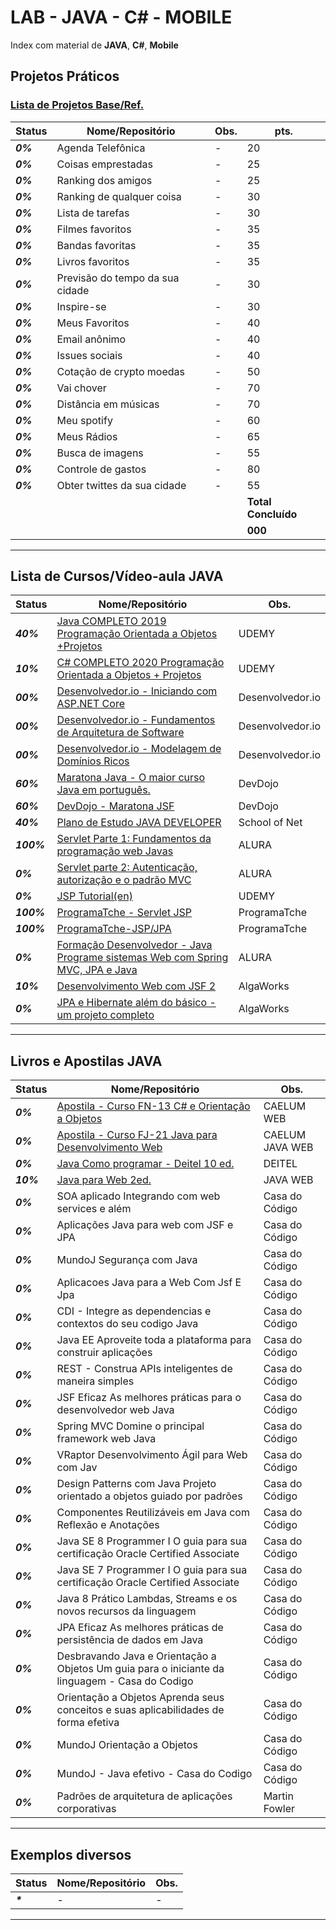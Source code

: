 # LAB - JAVA - C# - MOBILE

Index com material de **JAVA**, **C#**,  **Mobile**

## Projetos Práticos
### [Lista de Projetos Base/Ref.](https://github.com/josemalcher/ListaDeDesafiosProgramacao)
| **Status**  | **Nome/Repositório**  | **Obs.**  |  **pts.**  |
|---|---|---|---|
| **_0%_** | Agenda Telefônica |  -   | 20 |
| **_0%_** | Coisas emprestadas  |  -  | 25 |
| **_0%_** | Ranking dos amigos  |  -  | 25 |
| **_0%_** | Ranking de qualquer coisa  |  -  | 30 |
| **_0%_** | Lista de tarefas  |  -  | 30 |
| **_0%_** | Filmes favoritos  |  -  | 35 |
| **_0%_** | Bandas favoritas  |  -  | 35 |
| **_0%_** | Livros favoritos  |  -  | 35 |
| **_0%_** | Previsão do tempo da sua cidade  |  -  | 30 |
| **_0%_** | Inspire-se  |  -  | 30 |
| **_0%_** | Meus Favoritos  |  -  | 40 |
| **_0%_** | Email anônimo  |  -  | 40 |
| **_0%_** | Issues sociais  |  -  | 40 |
| **_0%_** | Cotação de crypto moedas  |  -  | 50 |
| **_0%_** | Vai chover  |  -  | 70 |
| **_0%_** | Distância em músicas   |  -  | 70 |
| **_0%_** | Meu spotify  |  -  | 60 |
| **_0%_** | Meus Rádios  |  -  | 65 |
| **_0%_** | Busca de imagens  |  -  | 55 |
| **_0%_** | Controle de gastos  |  -  | 80 |
| **_0%_** | Obter twittes da sua cidade  |  -  | 55 |
|   |   |   |**Total Concluído**|
|   |   |   |**000**|

------------

## Lista de Cursos/Vídeo-aula JAVA

| **Status**  | **Nome/Repositório**  | **Obs.**  |
|---|---|---|
| **_40%_** | [Java COMPLETO 2019 Programação Orientada a Objetos +Projetos](https://github.com/josemalcher/udemy-Java_COMPLETO_2018_Programacao_Orientada_a_Objetos_Projetos)  |  UDEMY |
| **_10%_** | [C# COMPLETO 2020 Programação Orientada a Objetos + Projetos](https://github.com/josemalcher/Csharp-COMPLETO-2020-Programacao-Orientada-a-Objetos_Projetos)  |  UDEMY |
| **_00%_** | [Desenvolvedor.io - Iniciando com ASP.NET Core](https://github.com/josemalcher/Desenvolvedor.io-IniciandoComASP.NETCore)  |  Desenvolvedor.io |
| **_00%_** | [Desenvolvedor.io - Fundamentos de Arquitetura de Software](https://github.com/josemalcher/Desenvolvedor.io-Fundamentos-de-Arquitetura-de-Software)  |  Desenvolvedor.io |
| **_00%_** | [Desenvolvedor.io - Modelagem de Domínios Ricos](https://github.com/josemalcher/Desenvolvedor.io-Modelagem-de-Dominios-Ricos)  |  Desenvolvedor.io |
| **_60%_** | [Maratona Java - O maior curso Java em português.](https://github.com/josemalcher/devdojo_maratona-java)  |  DevDojo |
| **_60%_** | [DevDojo - Maratona JSF](https://github.com/josemalcher/devdojo-maratona-jsf)  |   DevDojo |
| **_40%_** | [Plano de Estudo JAVA DEVELOPER](https://github.com/josemalcher/SchoolOfNet-plano-de-estudo-JAVA-DEVELOPER)  |  School of Net |
| **_100%_**| [Servlet Parte 1: Fundamentos da programação web Javas](https://github.com/josemalcher/alura-Curso-Servlet-Parte-1-Fundamentos-da-programacao-web-Java)  |   ALURA |
| **_0%_**  | [Servlet parte 2: Autenticação, autorização e o padrão MVC](https://github.com/josemalcher/alura-Curso-Servlet-parte-2-Autenticacao-autorizacao-e-o-padrao-MVC)  |   ALURA |
| **_0%_**  | [JSP Tutorial(en)](https://github.com/josemalcher/Udemy-jsp-tutorial)  |   UDEMY |
| **_100%_**| [ProgramaTche - Servlet JSP](https://github.com/josemalcher/programaTche-Servlet-JSP)  |   ProgramaTche |
| **_100%_**| [ProgramaTche-JSP/JPA](https://github.com/josemalcher/programaTche-CrudJPA)  |   ProgramaTche |
| **_0%_**  | [Formação Desenvolvedor - Java Programe sistemas Web com Spring MVC, JPA e Java](https://github.com/josemalcher/alura-formacao-Desenvolvedor-Java)  |  ALURA |
| **_10%_** | [Desenvolvimento Web com JSF 2](https://github.com/josemalcher/ALGAWORKS-Curso-Desenvolvimento-Web-com-JSF-2)  |   AlgaWorks |
| **_0%_**  | [JPA e Hibernate além do básico - um projeto completo](https://github.com/josemalcher/ALGAWORKS-Curso-JPA-e-Hibernate-alem-do-basico)  |  AlgaWorks |

------------

## Livros e Apostilas JAVA

| **Status**  | **Nome/Repositório**  | **Obs.**  |
|---|---|---|
| **_0%_**  | [Apostila - Curso FN-13 C# e Orientação a Objetos](https://github.com/josemalcher/apostila-caelum-csharp-e-orientacao-a-objetos)  |  CAELUM WEB |
| **_0%_**  | [Apostila - Curso FJ-21 Java para Desenvolvimento Web](https://github.com/josemalcher/apostila-caelum-Java-para-Desenvolvimento-Web)  |  CAELUM JAVA WEB |
| **_0%_**  | [Java Como programar - Deitel 10 ed.](https://github.com/josemalcher/Livro-JAVAComoProgramar-Deitel-10ed)  |  DEITEL |
| **_10%_** | [Java para Web 2ed.](https://github.com/josemalcher/Livro-JavaPraWeb-2)  |  JAVA WEB |
| **_0%_**  | SOA aplicado Integrando com web services e além  |  Casa do Código |
| **_0%_**  | Aplicações Java para web com JSF e JPA  |  Casa do Código |
| **_0%_**  | MundoJ Segurança com Java  |  Casa do Código |
| **_0%_**  | Aplicacoes Java para a Web Com Jsf E Jpa  |  Casa do Código |
| **_0%_**  | CDI - Integre as dependencias e contextos do seu codigo Java  |  Casa do Código |
| **_0%_**  | Java EE Aproveite toda a plataforma para construir aplicações  |  Casa do Código |
| **_0%_**  | REST - Construa APIs inteligentes de maneira simples  |  Casa do Código |
| **_0%_**  | JSF Eficaz As melhores práticas para o desenvolvedor web Java  |  Casa do Código |
| **_0%_**  | Spring MVC Domine o principal framework web Java  |  Casa do Código |
| **_0%_**  | VRaptor Desenvolvimento Ágil para Web com Jav  |  Casa do Código |
| **_0%_**  | Design Patterns com Java Projeto orientado a objetos guiado por padrões  |  Casa do Código |
| **_0%_**  | Componentes Reutilizáveis em Java com Reflexão e Anotações  |  Casa do Código |
| **_0%_**  | Java SE 8 Programmer I O guia para sua certificação Oracle Certified Associate  |  Casa do Código |
| **_0%_**  | Java SE 7 Programmer I O guia para sua certificação Oracle Certified Associate  |  Casa do Código |
| **_0%_**  | Java 8 Prático Lambdas, Streams e os novos recursos da linguagem  |  Casa do Código |
| **_0%_**  | JPA Eficaz As melhores práticas de persistência de dados em Java  |  Casa do Código |
| **_0%_**  | Desbravando Java e Orientação a Objetos Um guia para o iniciante da linguagem - Casa do Codigo  |  Casa do Código |
| **_0%_**  | Orientação a Objetos Aprenda seus conceitos e suas aplicabilidades de forma efetiva  |  Casa do Código |
| **_0%_**  | MundoJ Orientação a Objetos  |  Casa do Código |
| **_0%_**  | MundoJ - Java efetivo - Casa do Codigo  |  Casa do Código |
| **_0%_**  | Padrões de arquitetura de aplicações corporativas  |  Martin Fowler |

------------

## Exemplos diversos

| **Status**  | **Nome/Repositório**  | **Obs.**  |
|---|---|---|
| **_*_** | -  | -  |

------------
